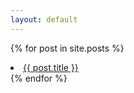 ```yaml
---
layout: default
---
```


{% for post in site.posts %}
  <li><a href="{{ post.url | relative_url }}">{{ post.title }}</a></li>
{% endfor %}
